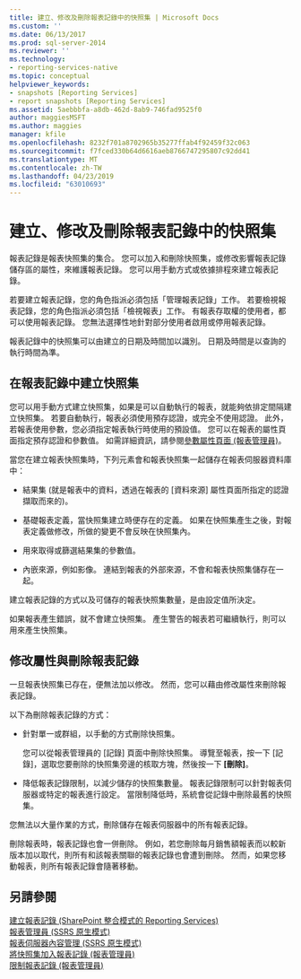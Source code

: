 ```yaml
---
title: 建立、修改及刪除報表記錄中的快照集 | Microsoft Docs
ms.custom: ''
ms.date: 06/13/2017
ms.prod: sql-server-2014
ms.reviewer: ''
ms.technology:
- reporting-services-native
ms.topic: conceptual
helpviewer_keywords:
- snapshots [Reporting Services]
- report snapshots [Reporting Services]
ms.assetid: 5aebbbfa-a8db-462d-8ab9-746fad9525f0
author: maggiesMSFT
ms.author: maggies
manager: kfile
ms.openlocfilehash: 8232f701a8702965b35277ffab4f92459f32c063
ms.sourcegitcommit: f7fced330b64d6616aeb8766747295807c92dd41
ms.translationtype: MT
ms.contentlocale: zh-TW
ms.lasthandoff: 04/23/2019
ms.locfileid: "63010693"
---
```

# <a name="create-modify-and-delete-snapshots-in-report-history"></a>建立、修改及刪除報表記錄中的快照集
  報表記錄是報表快照集的集合。 您可以加入和刪除快照集，或修改影響報表記錄儲存區的屬性，來維護報表記錄。 您可以用手動方式或依據排程來建立報表記錄。  
  
 若要建立報表記錄，您的角色指派必須包括「管理報表記錄」工作。 若要檢視報表記錄，您的角色指派必須包括「檢視報表」工作。 有報表存取權的使用者，都可以使用報表記錄。 您無法選擇性地針對部分使用者啟用或停用報表記錄。  
  
 報表記錄中的快照集可以由建立的日期及時間加以識別。 日期及時間是以查詢的執行時間為準。  
  
## <a name="creating-snapshots-in-report-history"></a>在報表記錄中建立快照集  
 您可以用手動方式建立快照集，如果是可以自動執行的報表，就能夠依排定間隔建立快照集。 若要自動執行，報表必須使用預存認證，或完全不使用認證。 此外，若報表使用參數，您必須指定報表執行時使用的預設值。 您可以在報表的屬性頁面指定預存認證和參數值。 如需詳細資訊，請參閱[參數屬性頁面 &#40;報表管理員&#41;](../parameters-properties-page-report-manager.md)。  
  
 當您在建立報表快照集時，下列元素會和報表快照集一起儲存在報表伺服器資料庫中：  
  
-   結果集 (就是報表中的資料，透過在報表的 [資料來源] 屬性頁面所指定的認證擷取而來的)。  
  
-   基礎報表定義，當快照集建立時便存在的定義。 如果在快照集產生之後，對報表定義做修改，所做的變更不會反映在快照集內。  
  
-   用來取得或篩選結果集的參數值。  
  
-   內嵌來源，例如影像。 連結到報表的外部來源，不會和報表快照集儲存在一起。  
  
 建立報表記錄的方式以及可儲存的報表快照集數量，是由設定值所決定。  
  
 如果報表產生錯誤，就不會建立快照集。 產生警告的報表若可繼續執行，則可以用來產生快照集。  
  
## <a name="modifying-properties-and-deleting-report-history"></a>修改屬性與刪除報表記錄  
 一旦報表快照集已存在，便無法加以修改。 然而，您可以藉由修改屬性來刪除報表記錄。  
  
 以下為刪除報表記錄的方式：  
  
-   針對單一或群組，以手動的方式刪除快照集。  
  
     您可以從報表管理員的 [記錄] 頁面中刪除快照集。 導覽至報表，按一下 [記錄]，選取您要刪除的快照集旁邊的核取方塊，然後按一下 **[刪除]**。  
  
-   降低報表記錄限制，以減少儲存的快照集數量。 報表記錄限制可以針對報表伺服器或特定的報表進行設定。 當限制降低時，系統會從記錄中刪除最舊的快照集。  
  
 您無法以大量作業的方式，刪除儲存在報表伺服器中的所有報表記錄。  
  
 刪除報表時，報表記錄也會一併刪除。 例如，若您刪除每月銷售額報表而以較新版本加以取代，則所有和該報表關聯的報表記錄也會遭到刪除。 然而，如果您移動報表，則所有報表記錄會隨著移動。  
  
## <a name="see-also"></a>另請參閱  
 [建立報表記錄 &#40;SharePoint 整合模式的 Reporting Services&#41;](create-report-history-reporting-services-in-sharepoint-integrated-mode.md)   
 [報表管理員 &#40;SSRS 原生模式&#41;](../report-manager-ssrs-native-mode.md)   
 [報表伺服器內容管理 &#40;SSRS 原生模式&#41;](report-server-content-management-ssrs-native-mode.md)   
 [將快照集加入報表記錄 &#40;報表管理員&#41;](add-a-snapshot-to-report-history-report-manager.md)   
 [限制報表記錄 &#40;報表管理員&#41;](../reports/limit-report-history-report-manager.md)  
  
  
